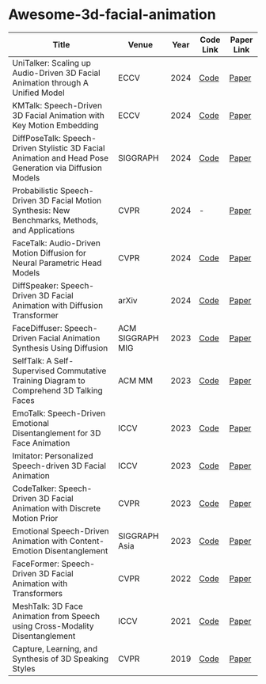 # Awesome-3d-facial-animation

| Title | Venue | Year | Code Link | Paper Link |
| --- | --- | --- | --- | --- | 
| UniTalker: Scaling up Audio-Driven 3D Facial Animation through A Unified Model | ECCV | 2024 | [Code](https://github.com/X-niper/UniTalker) | [Paper](https://arxiv.org/abs/2408.00762) |
| KMTalk: Speech-Driven 3D Facial Animation with Key Motion Embedding | ECCV | 2024 | [Code](https://github.com/ffxzh/KMTalk) | [Paper](https://arxiv.org/abs/2409.01113) |
| DiffPoseTalk: Speech-Driven Stylistic 3D Facial Animation and Head Pose Generation via Diffusion Models | SIGGRAPH | 2024 | [Code](https://github.com/DiffPoseTalk/DiffPoseTalk) | [Paper](https://arxiv.org/abs/2310.00434) |
| Probabilistic Speech-Driven 3D Facial Motion Synthesis: New Benchmarks, Methods, and Applications | CVPR  | 2024 | - | [Paper](https://arxiv.org/abs/2311.18168)
| FaceTalk: Audio-Driven Motion Diffusion for Neural Parametric Head Models | CVPR | 2024 | [Code](https://github.com/shivangi-aneja/FaceTalk) | [Paper](https://arxiv.org/abs/2312.08459) |
| DiffSpeaker: Speech-Driven 3D Facial Animation with Diffusion Transformer | arXiv | 2024 | [Code](https://github.com/theEricMa/DiffSpeaker?tab=readme-ov-file) | [Paper](https://arxiv.org/abs/2402.05712) 
| FaceDiffuser: Speech-Driven Facial Animation Synthesis Using Diffusion | ACM SIGGRAPH MIG | 2023 | [Code](https://github.com/uuembodiedsocialai/FaceDiffuser)| [Paper](https://arxiv.org/abs/2309.11306)    
| SelfTalk: A Self-Supervised Commutative Training Diagram to Comprehend 3D Talking Faces | ACM MM | 2023 | [Code](https://github.com/psyai-net/SelfTalk_release) | [Paper](https://arxiv.org/abs/2306.10799)  
| EmoTalk: Speech-Driven Emotional Disentanglement for 3D Face Animation | ICCV | 2023 | [Code](https://github.com/psyai-net/EmoTalk_release) | [Paper](https://arxiv.org/abs/2303.11089)    
| Imitator: Personalized Speech-driven 3D Facial Animation | ICCV | 2023 | [Code](https://github.com/bala1144/Imitator) | [Paper](https://arxiv.org/abs/2301.00023)
| CodeTalker: Speech-Driven 3D Facial Animation with Discrete Motion Prior | CVPR | 2023 | [Code](https://github.com/Doubiiu/CodeTalker) | [Paper](https://openaccess.thecvf.com/content/CVPR2023/papers/Xing_CodeTalker_Speech-Driven_3D_Facial_Animation_With_Discrete_Motion_Prior_CVPR_2023_paper.pdf)   
| Emotional Speech-Driven Animation with Content-Emotion Disentanglement | SIGGRAPH Asia | 2023 | [Code](https://github.com/radekd91/inferno/tree/release/EMOTE/inferno_apps/TalkingHead) | [Paper](https://arxiv.org/abs/2306.08990)
| FaceFormer: Speech-Driven 3D Facial Animation with Transformers | CVPR | 2022 | [Code](https://github.com/EvelynFan/FaceFormer) | [Paper](https://arxiv.org/abs/2112.05329) 
| MeshTalk: 3D Face Animation from Speech using Cross-Modality Disentanglement | ICCV | 2021 | [Code](https://github.com/facebookresearch/meshtalk) | [Paper](https://arxiv.org/abs/2104.08223)
| Capture, Learning, and Synthesis of 3D Speaking Styles | CVPR | 2019 | [Code](https://github.com/TimoBolkart/voca) | [Paper](https://arxiv.org/abs/1905.03079)
